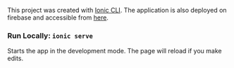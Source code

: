 This project was created with [Ionic CLI](https://ionicframework.com/docs/cli).
The application is also deployed on firebase and accessible from [here](https://cob-game-store.web.app/).

### Run Locally: `ionic serve`

Starts the app in the development mode. The page will reload if you make edits.<br/>
